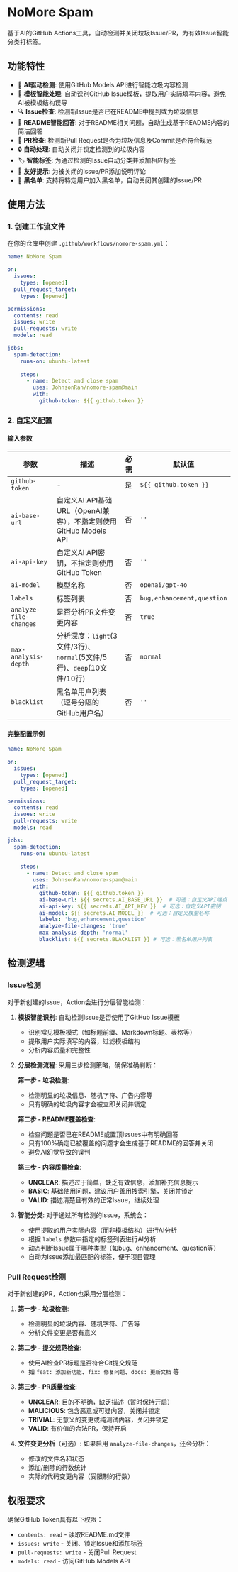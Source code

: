 # NoMore Spam
基于AI的GitHub Actions工具，自动检测并关闭垃圾Issue/PR，为有效Issue智能分类打标签。

## 功能特性

- 🤖 **AI驱动检测**: 使用GitHub Models API进行智能垃圾内容检测
- 📝 **模板智能处理**: 自动识别GitHub Issue模板，提取用户实际填写内容，避免AI被模板结构误导
- 🔍 **Issue检查**: 检测新Issue是否已在README中提到或为垃圾信息
- 🧠 **README智能回答**: 对于README相关问题，自动生成基于README内容的简洁回答
- 🔄 **PR检查**: 检测新Pull Request是否为垃圾信息及Commit是否符合规范
- 🔒 **自动处理**: 自动关闭并锁定检测到的垃圾内容
- 🏷️ **智能标签**: 为通过检测的Issue自动分类并添加相应标签
- 💬 **友好提示**: 为被关闭的Issue/PR添加说明评论
- 🚫 **黑名单**: 支持将特定用户加入黑名单，自动关闭其创建的Issue/PR

## 使用方法

### 1. 创建工作流文件

在你的仓库中创建 `.github/workflows/nomore-spam.yml`：

```yaml
name: NoMore Spam

on:
  issues:
    types: [opened]
  pull_request_target:
    types: [opened]

permissions:
  contents: read
  issues: write
  pull-requests: write
  models: read

jobs:
  spam-detection:
    runs-on: ubuntu-latest
    
    steps:
      - name: Detect and close spam
        uses: JohnsonRan/nomore-spam@main
        with:
          github-token: ${{ github.token }}
```

### 2. 自定义配置

#### 输入参数

| 参数 | 描述 | 必需 | 默认值 |
|------|------|------|--------|
| `github-token` | - | 是 | `${{ github.token }}` |
| `ai-base-url` | 自定义AI API基础URL（OpenAI兼容），不指定则使用GitHub Models API | 否 | `''` |
| `ai-api-key` | 自定义AI API密钥，不指定则使用GitHub Token | 否 | `''` |
| `ai-model` | 模型名称 | 否 | `openai/gpt-4o` |
| `labels` | 标签列表 | 否 | `bug,enhancement,question` |
| `analyze-file-changes` | 是否分析PR文件变更内容 | 否 | `true` |
| `max-analysis-depth` | 分析深度：`light`(3文件/3行)、`normal`(5文件/5行)、`deep`(10文件/10行) | 否 | `normal` |
| `blacklist` | 黑名单用户列表（逗号分隔的GitHub用户名） | 否 | `''` |

#### 完整配置示例

```yaml
name: NoMore Spam

on:
  issues:
    types: [opened]
  pull_request_target:
    types: [opened]

permissions:
  contents: read
  issues: write
  pull-requests: write
  models: read

jobs:
  spam-detection:
    runs-on: ubuntu-latest
    
    steps:
      - name: Detect and close spam
        uses: JohnsonRan/nomore-spam@main
        with:
          github-token: ${{ github.token }}
          ai-base-url: ${{ secrets.AI_BASE_URL }}  # 可选：自定义API端点（去除 /chat/completions）
          ai-api-key: ${{ secrets.AI_API_KEY }}  # 可选：自定义API密钥
          ai-model: ${{ secrets.AI_MODEL }}  # 可选：自定义模型名称
          labels: 'bug,enhancement,question'
          analyze-file-changes: 'true'
          max-analysis-depth: 'normal'
          blacklist: ${{ secrets.BLACKLIST }} # 可选：黑名单用户列表
```

## 检测逻辑

### Issue检测

对于新创建的Issue，Action会进行分层智能检测：

1. **模板智能识别**: 自动检测Issue是否使用了GitHub Issue模板
   - 识别常见模板模式（如标题前缀、Markdown标题、表格等）
   - 提取用户实际填写的内容，过滤模板结构
   - 分析内容质量和完整性

2. **分层检测流程**: 采用三步检测策略，确保准确判断：
   
   **第一步 - 垃圾检测**: 
   - 检测明显的垃圾信息、随机字符、广告内容等
   - 只有明确的垃圾内容才会被立即关闭并锁定
   
   **第二步 - README覆盖检查**: 
   - 检查问题是否已在README或置顶Issues中有明确回答
   - 只有100%确定已被覆盖的问题才会生成基于README的回答并关闭
   - 避免AI幻觉导致的误判
   
   **第三步 - 内容质量检查**: 
   - **UNCLEAR**: 描述过于简单，缺乏有效信息，添加补充信息提示
   - **BASIC**: 基础使用问题，建议用户善用搜索引擎，关闭并锁定
   - **VALID**: 描述清楚且有效的正常Issue，继续处理

3. **智能分类**: 对于通过所有检测的Issue，系统会：
   - 使用提取的用户实际内容（而非模板结构）进行AI分析
   - 根据 `labels` 参数中指定的标签列表进行AI分析
   - 动态判断Issue属于哪种类型（如bug、enhancement、question等）
   - 自动为Issue添加最匹配的标签，便于项目管理

### Pull Request检测

对于新创建的PR，Action也采用分层检测：

1. **第一步 - 垃圾检测**: 
   - 检测明显的垃圾内容、随机字符、广告等
   - 分析文件变更是否有意义
   
2. **第二步 - 提交规范检查**: 
   - 使用AI检查PR标题是否符合Git提交规范
   - 如 `feat: 添加新功能`、`fix: 修复问题`、`docs: 更新文档` 等
   
3. **第三步 - PR质量检查**: 
   - **UNCLEAR**: 目的不明确，缺乏描述（暂时保持开启）
   - **MALICIOUS**: 包含恶意或可疑内容，关闭并锁定
   - **TRIVIAL**: 无意义的变更或纯测试内容，关闭并锁定
   - **VALID**: 有价值的合法PR，保持开启

4. **文件变更分析**（可选）: 如果启用 `analyze-file-changes`，还会分析：
   - 修改的文件名和状态
   - 添加/删除的行数统计
   - 实际的代码变更内容（受限制的行数）

## 权限要求

确保GitHub Token具有以下权限：

- `contents: read` - 读取README.md文件
- `issues: write` - 关闭、锁定Issue和添加标签
- `pull-requests: write` - 关闭Pull Request
- `models: read` - 访问GitHub Models API
